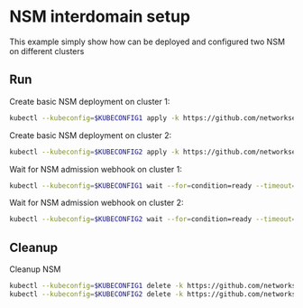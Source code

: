 # NSM interdomain setup


This example simply show how can be deployed and configured two NSM on different clusters

## Run

Create basic NSM deployment on cluster 1:

```bash
kubectl --kubeconfig=$KUBECONFIG1 apply -k https://github.com/networkservicemesh/deployments-k8s/examples/interdomain/nsm/cluster1?ref=e47b1fd82b29c0902394d4cae07b97c6b516ef75
```

Create basic NSM deployment on cluster 2:

```bash
kubectl --kubeconfig=$KUBECONFIG2 apply -k https://github.com/networkservicemesh/deployments-k8s/examples/interdomain/nsm/cluster2?ref=e47b1fd82b29c0902394d4cae07b97c6b516ef75
```

Wait for NSM admission webhook on cluster 1:

```bash
kubectl --kubeconfig=$KUBECONFIG1 wait --for=condition=ready --timeout=1m pod -n nsm-system -l app=admission-webhook-k8s
```

Wait for NSM admission webhook on cluster 2:

```bash
kubectl --kubeconfig=$KUBECONFIG2 wait --for=condition=ready --timeout=1m pod -n nsm-system -l app=admission-webhook-k8s
```

## Cleanup

Cleanup NSM
```bash
kubectl --kubeconfig=$KUBECONFIG1 delete -k https://github.com/networkservicemesh/deployments-k8s/examples/interdomain/nsm/cluster1?ref=e47b1fd82b29c0902394d4cae07b97c6b516ef75
kubectl --kubeconfig=$KUBECONFIG2 delete -k https://github.com/networkservicemesh/deployments-k8s/examples/interdomain/nsm/cluster2?ref=e47b1fd82b29c0902394d4cae07b97c6b516ef75
```
